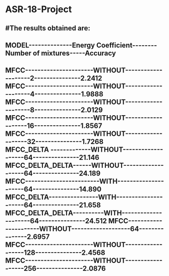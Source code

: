 # ASR-18-Project
#The results obtained are:
----------------------------------------------------------------------------
MODEL--------------Energy Coefficient--------Number of mixtures-----Accuracy
----------------------------------------------------------------------------      
MFCC----------------------WITHOUT--------------------2---------------2.2412    
MFCC----------------------WITHOUT--------------------4---------------1.9888    
MFCC----------------------WITHOUT--------------------8---------------2.0129    
MFCC----------------------WITHOUT-------------------16---------------1.8567    
MFCC----------------------WITHOUT-------------------32---------------1.7268    
MFCC_DELTA -------------WITHOUT-------------------64---------------21.146    
MFCC_DELTA_DELTA------WITHOUT-------------------64---------------24.189                                             
MFCC------------------------WITH---------------------64---------------14.890    
MFCC_DELTA----------------WITH---------------------64---------------21.658    
MFCC_DELTA_DELTA----------WITH---------------------64---------------24.512 
MFCC----------------------WITHOUT-------------------64---------------2.6957    
MFCC----------------------WITHOUT------------------128---------------2.4568    
MFCC----------------------WITHOUT------------------256---------------2.0876    
---------------------------------------------------------------------------  

